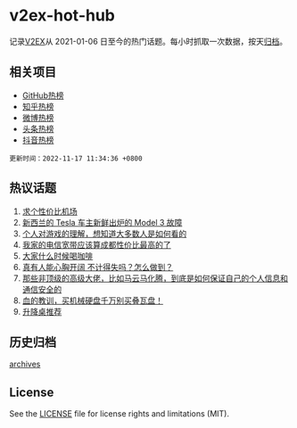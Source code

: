 # v2ex-hot-hub

 记录[V2EX](https://www.v2ex.com/)从 2021-01-06 日至今的热门话题。每小时抓取一次数据，按天[归档](archives)。
 
 ## 相关项目

- [GitHub热榜](https://github.com/lonnyzhang423/github-hot-hub)
- [知乎热榜](https://github.com/lonnyzhang423/zhihu-hot-hub)
- [微博热榜](https://github.com/lonnyzhang423/weibo-hot-hub)
- [头条热榜](https://github.com/lonnyzhang423/toutiao-hot-hub)
- [抖音热榜](https://github.com/lonnyzhang423/douyin-hot-hub)


 `更新时间：2022-11-17 11:34:36 +0800`

## 热议话题

1. [求个性价比机场](https://www.v2ex.com/t/895634)
1. [新西兰的 Tesla 车主新鲜出炉的 Model 3 故障](https://www.v2ex.com/t/895638)
1. [个人对游戏的理解，想知道大多数人是如何看的](https://www.v2ex.com/t/895741)
1. [我家的电信宽带应该算成都性价比最高的了](https://www.v2ex.com/t/895757)
1. [大家什么时候喝咖啡](https://www.v2ex.com/t/895646)
1. [真有人能心胸开阔 不计得失吗？怎么做到？](https://www.v2ex.com/t/895668)
1. [那些非顶级的高级大佬，比如马云马化腾，到底是如何保证自己的个人信息和通信安全的](https://www.v2ex.com/t/895744)
1. [血的教训，买机械硬盘千万别买叠瓦盘！](https://www.v2ex.com/t/895678)
1. [升降桌推荐](https://www.v2ex.com/t/895826)

## 历史归档

[archives](archives)

## License

See the [LICENSE](LICENSE) file for license rights and limitations (MIT).

